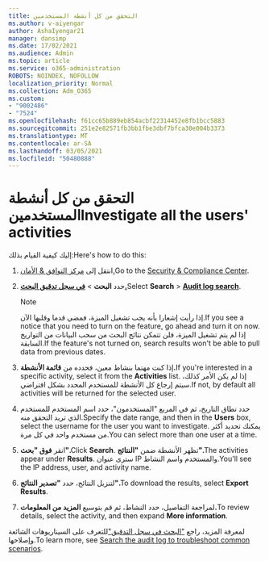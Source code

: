 ```yaml
---
title: التحقق من كل أنشطة المستخدمين
ms.author: v-aiyengar
author: AshaIyengar21
manager: dansimp
ms.date: 17/02/2021
ms.audience: Admin
ms.topic: article
ms.service: o365-administration
ROBOTS: NOINDEX, NOFOLLOW
localization_priority: Normal
ms.collection: Adm_O365
ms.custom:
- "9002486"
- "7524"
ms.openlocfilehash: f61cc65b889eb854acbf22314452e8fb1bcc5883
ms.sourcegitcommit: 251e2e82571fb3bb1fbe3dbf7bfca30e004b3373
ms.translationtype: MT
ms.contentlocale: ar-SA
ms.lasthandoff: 03/05/2021
ms.locfileid: "50480888"
---
```

# <a name="investigate-all-the-users-activities"></a><span data-ttu-id="b57ba-102">التحقق من كل أنشطة المستخدمين</span><span class="sxs-lookup"><span data-stu-id="b57ba-102">Investigate all the users' activities</span></span>

<span data-ttu-id="b57ba-103">إليك كيفية القيام بذلك:</span><span class="sxs-lookup"><span data-stu-id="b57ba-103">Here's how to do this:</span></span>

1. <span data-ttu-id="b57ba-104">انتقل إلى [مركز التوافق & الأمان.](https://go.microsoft.com/fwlink/p/?linkid=2077143)</span><span class="sxs-lookup"><span data-stu-id="b57ba-104">Go to the [Security & Compliance Center](https://go.microsoft.com/fwlink/p/?linkid=2077143).</span></span>
1. <span data-ttu-id="b57ba-105">حدد **البحث**  >  **[في سجل تدقيق البحث.](https://go.microsoft.com/fwlink/?linkid=2103759)**</span><span class="sxs-lookup"><span data-stu-id="b57ba-105">Select **Search** > **[Audit log search](https://go.microsoft.com/fwlink/?linkid=2103759)**.</span></span>
    > [!NOTE]
    > <span data-ttu-id="b57ba-106">إذا رأيت إشعارا بأنه يجب تشغيل الميزة، فمضي قدما وقلبها الآن.</span><span class="sxs-lookup"><span data-stu-id="b57ba-106">If you see a notice that you need to turn on the feature, go ahead and turn it on now.</span></span> <span data-ttu-id="b57ba-107">إذا لم يتم تشغيل الميزة، فلن تتمكن نتائج البحث من سحب البيانات من التواريخ السابقة.</span><span class="sxs-lookup"><span data-stu-id="b57ba-107">If the feature's not turned on, search results won't be able to pull data from previous dates.</span></span>

1. <span data-ttu-id="b57ba-108">إذا كنت مهتما بنشاط معين، فحدده من **قائمة الأنشطة.**</span><span class="sxs-lookup"><span data-stu-id="b57ba-108">If you're interested in a specific activity, select it from the **Activities** list.</span></span> <span data-ttu-id="b57ba-109">إذا لم يكن الأمر كذلك، سيتم إرجاع كل الأنشطة للمستخدم المحدد بشكل افتراضي.</span><span class="sxs-lookup"><span data-stu-id="b57ba-109">If not, by default all activities will be returned for the selected user.</span></span>
1. <span data-ttu-id="b57ba-110">حدد نطاق التاريخ، ثم  في المربع "المستخدمون"، حدد اسم المستخدم للمستخدم الذي تريد التحقق منه.</span><span class="sxs-lookup"><span data-stu-id="b57ba-110">Specify the date range, and then in the **Users** box, select the username for the user you want to investigate.</span></span> <span data-ttu-id="b57ba-111">يمكنك تحديد أكثر من مستخدم واحد في كل مرة.</span><span class="sxs-lookup"><span data-stu-id="b57ba-111">You can select more than one user at a time.</span></span>
1. <span data-ttu-id="b57ba-112">انقر **فوق "بحث".**</span><span class="sxs-lookup"><span data-stu-id="b57ba-112">Click **Search**.</span></span> <span data-ttu-id="b57ba-113">تظهر الأنشطة ضمن **"النتائج".**</span><span class="sxs-lookup"><span data-stu-id="b57ba-113">The activities appear under **Results**.</span></span> <span data-ttu-id="b57ba-114">سترى عنوان IP والمستخدم واسم النشاط.</span><span class="sxs-lookup"><span data-stu-id="b57ba-114">You'll see the IP address, user, and activity name.</span></span>
1. <span data-ttu-id="b57ba-115">لتنزيل النتائج، حدد **"تصدير النتائج".**</span><span class="sxs-lookup"><span data-stu-id="b57ba-115">To download the results, select **Export Results**.</span></span>
1. <span data-ttu-id="b57ba-116">لمراجعة التفاصيل، حدد النشاط، ثم قم بتوسيع **المزيد من المعلومات.**</span><span class="sxs-lookup"><span data-stu-id="b57ba-116">To review details, select the activity, and then expand **More information**.</span></span>

<span data-ttu-id="b57ba-117">لمعرفة المزيد، راجع ["البحث في سجل التدقيق"](https://go.microsoft.com/fwlink/?linkid=2103944)للتعرف على السيناريوهات الشائعة وإصلاحها.</span><span class="sxs-lookup"><span data-stu-id="b57ba-117">To learn more, see [Search the audit log to troubleshoot common scenarios](https://go.microsoft.com/fwlink/?linkid=2103944).</span></span>
